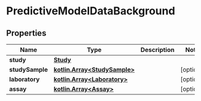 # PredictiveModelDataBackground

## Properties
Name | Type | Description | Notes
------------ | ------------- | ------------- | -------------
**study** | [**Study**](Study.md) |  | 
**studySample** | [**kotlin.Array&lt;StudySample&gt;**](StudySample.md) |  |  [optional]
**laboratory** | [**kotlin.Array&lt;Laboratory&gt;**](Laboratory.md) |  |  [optional]
**assay** | [**kotlin.Array&lt;Assay&gt;**](Assay.md) |  |  [optional]
